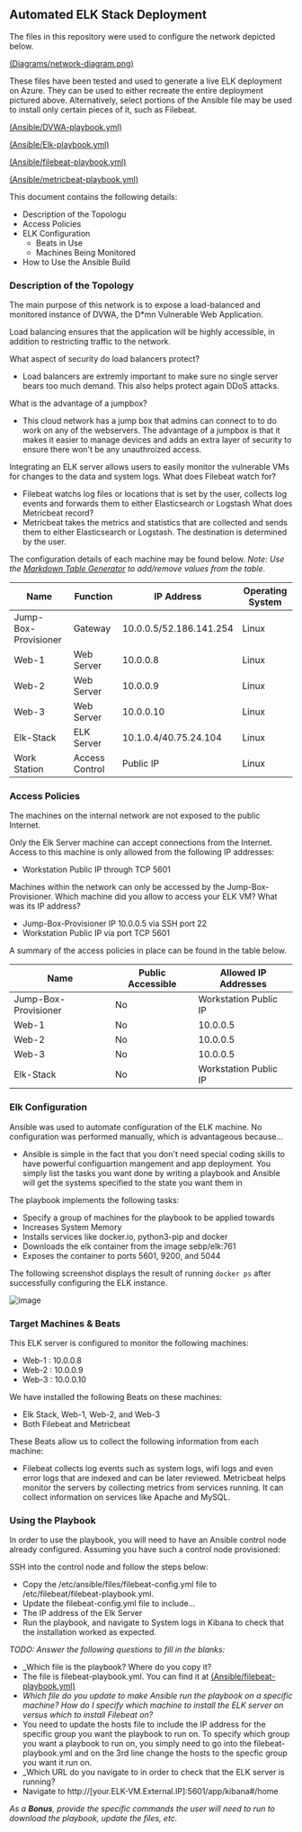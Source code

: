 ## Automated ELK Stack Deployment

The files in this repository were used to configure the network depicted below.

[(Diagrams/network-diagram.png)](url)

These files have been tested and used to generate a live ELK deployment on Azure. They can be used to either recreate the entire deployment pictured above. Alternatively, select portions of the Ansible file may be used to install only certain pieces of it, such as Filebeat.

[(Ansible/DVWA-playbook.yml)](url)

[(Ansible/Elk-playbook.yml)](url)

[(Ansible/filebeat-playbook.yml)](url)

[(Ansible/metricbeat-playbook.yml)](url)

This document contains the following details:
- Description of the Topologu
- Access Policies
- ELK Configuration
  - Beats in Use
  - Machines Being Monitored
- How to Use the Ansible Build


### Description of the Topology

The main purpose of this network is to expose a load-balanced and monitored instance of DVWA, the D*mn Vulnerable Web Application.

Load balancing ensures that the application will be highly accessible, in addition to restricting traffic to the network.

What aspect of security do load balancers protect?
- Load balancers are extremly important to make sure no single server bears too much demand. This also helps protect again DDoS attacks.

What is the advantage of a jumpbox?
- This cloud network has a jump box that admins can connect to to do work on any of the webservers. The advantage of a jumpbox is that it makes it easier to manage devices and adds an extra layer of security to ensure there won't be any unauthroized access.

Integrating an ELK server allows users to easily monitor the vulnerable VMs for changes to the data and system logs.
What does Filebeat watch for?
- Filebeat watchs log files or locations that is set by the user, collects log events and forwards them to either Elasticsearch or Logstash
What does Metricbeat record?
- Metricbeat takes the metrics and statistics that are collected and sends them to either Elasticsearch or Logstash. The destination is determined by the user. 

The configuration details of each machine may be found below.
_Note: Use the [Markdown Table Generator](http://www.tablesgenerator.com/markdown_tables) to add/remove values from the table_.

| Name                 | Function       | IP Address              | Operating System |
|----------------------|----------------|-------------------------|------------------|
| Jump-Box-Provisioner | Gateway        | 10.0.0.5/52.186.141.254 | Linux            |
| Web-1                | Web Server     | 10.0.0.8                | Linux            |
| Web-2                | Web Server     | 10.0.0.9                | Linux            |
| Web-3                | Web Server     | 10.0.0.10               | Linux            |
| Elk-Stack            | ELK Server     | 10.1.0.4/40.75.24.104   | Linux            |
| Work Station         | Access Control | Public IP               | Linux            |

### Access Policies

The machines on the internal network are not exposed to the public Internet. 

Only the Elk Server machine can accept connections from the Internet. Access to this machine is only allowed from the following IP addresses:
- Workstation Public IP through TCP 5601

Machines within the network can only be accessed by the Jump-Box-Provisioner.
Which machine did you allow to access your ELK VM? What was its IP address?
- Jump-Box-Provisioner IP 10.0.0.5 via SSH port 22
- Workstation Public IP via port TCP 5601

A summary of the access policies in place can be found in the table below.

| Name                 | Public Accessible | Allowed IP Addresses  |
|----------------------|-------------------|-----------------------|
| Jump-Box-Provisioner | No                | Workstation Public IP |
| Web-1                | No                | 10.0.0.5              |
| Web-2                | No                | 10.0.0.5              |
| Web-3                | No                | 10.0.0.5              |
| Elk-Stack            | No                | Workstation Public IP |

### Elk Configuration

Ansible was used to automate configuration of the ELK machine. No configuration was performed manually, which is advantageous because...
- Ansible is simple in the fact that you don't need special coding skills to have powerful configuartion mangement and app deployment. You simply list the tasks you want done by writing a playbook and Ansible will get the systems specified to the state you want them in

The playbook implements the following tasks:
- Specify a group of machines for the playbook to be applied towards
- Increases System Memory
- Installs services like docker.io, python3-pip and docker
- Downloads the elk container from the image sebp/elk:761
- Exposes the container to ports 5601, 9200, and 5044

The following screenshot displays the result of running `docker ps` after successfully configuring the ELK instance.

![image](https://user-images.githubusercontent.com/74268372/110365419-0580e780-8013-11eb-9b98-7fb926d70b28.png)

### Target Machines & Beats
This ELK server is configured to monitor the following machines:
- Web-1 : 10.0.0.8
- Web-2 : 10.0.0.9
- Web-3 : 10.0.0.10

We have installed the following Beats on these machines:
- Elk Stack, Web-1, Web-2, and Web-3
- Both Filebeat and Metricbeat

These Beats allow us to collect the following information from each machine:
- Filebeat collects log events such as system logs, wifi logs and even error logs that are indexed and can be later reviewed. Metricbeat helps monitor the servers by collecting metrics from services running. It can collect information on services like Apache and MySQL.

### Using the Playbook
In order to use the playbook, you will need to have an Ansible control node already configured. Assuming you have such a control node provisioned: 

SSH into the control node and follow the steps below:
- Copy the /etc/ansible/files/filebeat-config.yml file to /etc/filebeat/filebeat-playbook.yml.
- Update the filebeat-config.yml file to include...
- The IP address of the Elk Server
- Run the playbook, and navigate to System logs in Kibana to check that the installation worked as expected.

_TODO: Answer the following questions to fill in the blanks:_
- _Which file is the playbook? Where do you copy it?
- The file is filebeat-playbook.yml. You can find it at [(Ansible/filebeat-playbook.yml)](url)
- _Which file do you update to make Ansible run the playbook on a specific machine? How do I specify which machine to install the ELK server on versus which to install Filebeat on?_
- You need to update the hosts file to include the IP address for the specific group you want the playbook to run on. To specify which group you want a playbook to run on, you simply need to go into the filebeat-playbook.yml and on the 3rd line change the hosts to the specfic group you want it run on.
- _Which URL do you navigate to in order to check that the ELK server is running?
- Navigate to http://[your.ELK-VM.External.IP]:5601/app/kibana#/home

_As a **Bonus**, provide the specific commands the user will need to run to download the playbook, update the files, etc._
